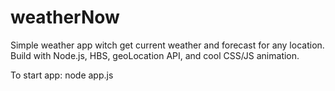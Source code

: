 # weatherNow

Simple weather app witch get current weather and forecast for any location. Build with Node.js, HBS, geoLocation API, and cool CSS/JS animation.

To start app: node app.js

